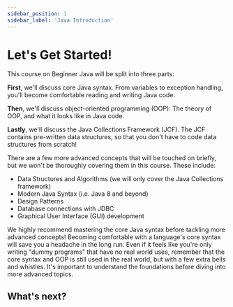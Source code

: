 ```yaml
---
sidebar_position: 1
sidebar_label: 'Java Introduction'
---
```


# Let's Get Started!

This course on Beginner Java will be split into three parts:

**First**, we'll discuss core Java syntax. From variables to exception handling, you'll become comfortable reading and writing Java code.

**Then**, we'll discuss object-oriented programming (OOP): The theory of OOP, and what it looks like in Java code.

**Lastly**, we'll discuss the Java Collections Framework (JCF). The JCF contains pre-written data structures, so that you don't have to code data structures from scratch!

There are a few more advanced concepts that will be touched on briefly, but we won't be thoroughly covering them in this course. These include:
- Data Structures and Algorithms (we will only cover the Java Collections framework)
- Modern Java Syntax (i.e. Java 8 and beyond) 
- Design Patterns
- Database connections with JDBC
- Graphical User Interface (GUI) development

We highly recommend mastering the core Java syntax before tackling more advanced concepts! Becoming comfortable with a language's core syntax will save you a headache in the long run. Even if it feels like you're only writing "dummy programs" that have no real world uses, remember that the core syntax and OOP is still used in the real world, but with a few extra bells and whistles. It's important to understand the foundations before diving into more advanced topics.

## What's next?


